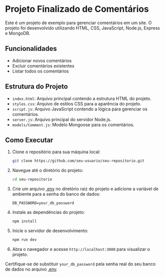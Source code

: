 # Projeto Finalizado de Comentários

Este é um projeto de exemplo para gerenciar comentários em um site. O projeto foi desenvolvido utilizando HTML, CSS, JavaScript, Node.js, Express e MongoDB.

## Funcionalidades

- Adicionar novos comentários
- Excluir comentários existentes
- Listar todos os comentários

## Estrutura do Projeto

- `index.html`: Arquivo principal contendo a estrutura HTML do projeto.
- `styles.css`: Arquivo de estilos CSS para a aparência do projeto.
- `script.js`: Arquivo JavaScript contendo a lógica para gerenciar os comentários.
- `server.js`: Arquivo principal do servidor Node.js.
- `models/Comment.js`: Modelo Mongoose para os comentários.

## Como Executar

1. Clone o repositório para sua máquina local:
    ```bash
    git clone https://github.com/seu-usuario/seu-repositorio.git
    ```

2. Navegue até o diretório do projeto:
    ```bash
    cd seu-repositorio
    ```

3. Crie um arquivo [.env](http://_vscodecontentref_/0) no diretório raiz do projeto e adicione a variável de ambiente para a senha do banco de dados:
    ```properties
    DB_PASSWORD=your_db_password
    ```

4. Instale as dependências do projeto:
    ```bash
    npm install
    ```

5. Inicie o servidor de desenvolvimento:
    ```bash
    npm run dev
    ```

6. Abra o navegador e acesse `http://localhost:3000` para visualizar o projeto.

Certifique-se de substituir `your_db_password` pela senha real do seu banco de dados no arquivo [.env](http://_vscodecontentref_/1).